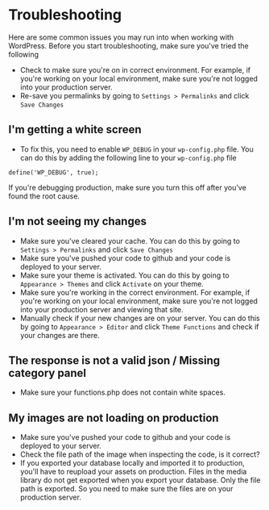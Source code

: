 # Troubleshooting
Here are some common issues you may run into when working with WordPress. Before you start troubleshooting, make sure you've tried the following
- Check to make sure you're on in correct environment. For example, if you're working on your local environment, make sure you're not logged into your production server.
- Re-save you permalinks by going to `Settings > Permalinks` and click `Save Changes`

## I'm getting a white screen
- To fix this, you need to enable `WP_DEBUG` in your `wp-config.php` file. You can do this by adding the following line to your `wp-config.php` file
```  
define('WP_DEBUG', true);
```
If you're debugging production, make sure you turn this off after you've found the root cause. 

## I'm not seeing my changes
- Make sure you've cleared your cache. You can do this by going to `Settings > Permalinks` and click `Save Changes`
- Make sure you've pushed your code to github and your code is deployed to your server.
- Make sure your theme is activated. You can do this by going to `Appearance > Themes` and click `Activate` on your theme.
- Make sure you're working in the correct environment. For example, if you're working on your local environment, make sure you're not logged into your production server and viewing that site.
- Manually check if your new changes are on your server. You can do this by going to `Appearance > Editor` and click `Theme Functions` and check if your changes are there.

## The response is not a valid json / Missing category panel
- Make sure your functions.php does not contain white spaces.

## My images are not loading on production
- Make sure you've pushed your code to github and your code is deployed to your server.
- Check the file path of the image when inspecting the code, is it correct?
- If you exported your database locally and imported it to production, you'll have to reupload your assets on production. Files in the media library do not get exported when you export your database. Only the file path is exported. So you need to make sure the files are on your production server. 
